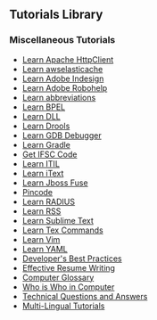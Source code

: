 ## Tutorials Library
### Miscellaneous Tutorials
* [Learn Apache HttpClient](/apache_httpclient/index.htm) <!--https://www.tutorialspoint.com/images/apache_httpclient_icon.png--> 
* [Learn awselasticache](/awselasticache/index.htm) <!--https://www.tutorialspoint.com/images/awselasticache_icon.png--> 
* [Learn Adobe Indesign](/adobe_indesign_cc/index.htm) <!--https://www.tutorialspoint.com/images/adobe_indesign_cc_icon.png--> 
* [Learn Adobe Robohelp](/adobe_robohelp/index.htm) <!--https://www.tutorialspoint.com/images/adobe_robohelp_icon.png--> 
* [Learn abbreviations](/abbreviations/index.htm) <!--https://www.tutorialspoint.com/images/abbreviations_icon.png--> 
* [Learn BPEL](/bpel/index.htm) <!--https://www.tutorialspoint.com/images/bpel_icon.png--> 
* [Learn DLL](/dll/index.htm) <!--https://www.tutorialspoint.com/images/dll_icon.png--> 
* [Learn Drools](/drools/index.htm) <!--https://www.tutorialspoint.com/images/drools_icon.png--> 
* [Learn GDB Debugger](/gnu_debugger/index.htm) <!--https://www.tutorialspoint.com/images/gnu_debugger_icon.png--> 
* [Learn Gradle](/gradle/index.htm) <!--https://www.tutorialspoint.com/images/gradle_icon.png--> 
* [Get IFSC Code](/ifsccode/index.htm) <!--https://www.tutorialspoint.com/images/ifsccode_icon.png--> 
* [Learn ITIL](/itil/index.htm) <!--https://www.tutorialspoint.com/images/itil_icon.png--> 
* [Learn  iText](/itext/index.htm) <!--https://www.tutorialspoint.com/images/itext_icon.png--> 
* [Learn Jboss Fuse](/jboss_fuse/index.htm) <!--https://www.tutorialspoint.com/images/jboss_fuse_icon.png--> 
* [Pincode](/pincode/index.htm) <!--https://www.tutorialspoint.com/images/pincode_icon.png--> 
* [Learn RADIUS](/radius/index.htm) <!--https://www.tutorialspoint.com/images/radius_icon.png--> 
* [Learn RSS](/rss/index.htm) <!--https://www.tutorialspoint.com/images/rss_icon.png--> 
* [Learn Sublime Text](/sublime_text/index.htm) <!--https://www.tutorialspoint.com/images/sublime_text_icon.png--> 
* [Learn Tex Commands](/tex_commands/index.htm) <!--https://www.tutorialspoint.com/images/tex_commands_icon.png--> 
* [Learn Vim](/vim/index.htm) <!--https://www.tutorialspoint.com/images/vim_icon.png--> 
* [Learn YAML](/yaml/index.htm) <!--https://www.tutorialspoint.com/images/yaml_icon.png--> 
* [Developer's Best Practices](/developers_best_practices/index.htm) <!--https://www.tutorialspoint.com/images/developers-best-practices.png--> 
* [Effective Resume Writing](/effective_resume_writing.htm) <!--https://www.tutorialspoint.com/images/resume-writing.png--> 
* [Computer Glossary](/computer_glossary.htm) <!--https://www.tutorialspoint.com/images/computer-glossary.png--> 
* [Who is Who in Computer](/computer_whoiswho.htm) <!--https://www.tutorialspoint.com/images/who-is-who.png--> 
* [Technical Questions and Answers](/questions_and_answers.htm) <!--https://www.tutorialspoint.com/images/questions-answers.png--> 
* [Multi-Lingual Tutorials](/multi_language_tutorials.htm) <!--https://www.tutorialspoint.com/images/multilanguage-tutorials.png--> 
